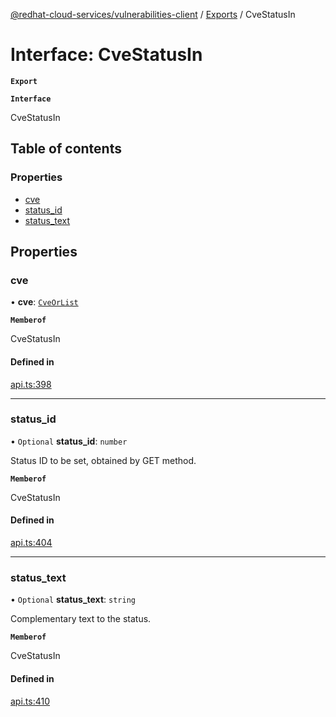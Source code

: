 [@redhat-cloud-services/vulnerabilities-client](../README.md) / [Exports](../modules.md) / CveStatusIn

# Interface: CveStatusIn

**`Export`**

**`Interface`**

CveStatusIn

## Table of contents

### Properties

- [cve](CveStatusIn.md#cve)
- [status\_id](CveStatusIn.md#status_id)
- [status\_text](CveStatusIn.md#status_text)

## Properties

### cve

• **cve**: [`CveOrList`](../modules.md#cveorlist)

**`Memberof`**

CveStatusIn

#### Defined in

[api.ts:398](https://github.com/RedHatInsights/javascript-clients/blob/master/packages/vulnerabilities/git-api/api.ts#L398)

___

### status\_id

• `Optional` **status\_id**: `number`

Status ID to be set, obtained by GET method.

**`Memberof`**

CveStatusIn

#### Defined in

[api.ts:404](https://github.com/RedHatInsights/javascript-clients/blob/master/packages/vulnerabilities/git-api/api.ts#L404)

___

### status\_text

• `Optional` **status\_text**: `string`

Complementary text to the status.

**`Memberof`**

CveStatusIn

#### Defined in

[api.ts:410](https://github.com/RedHatInsights/javascript-clients/blob/master/packages/vulnerabilities/git-api/api.ts#L410)
